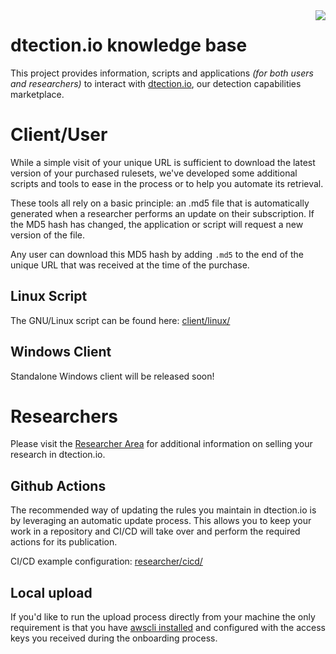 <img align="right" src="https://dtection.io/logo.png">

# dtection.io knowledge base

This project provides information, scripts and applications *(for both users and researchers)* to interact with [dtection.io](https://dtection.io), our detection capabilities marketplace.

# Client/User

While a simple visit of your unique URL is sufficient to download the latest version of your purchased rulesets, we've developed some additional scripts and tools to ease in the process or to help you automate its retrieval.

These tools all rely on a basic principle: an .md5 file that is automatically generated when a researcher performs an update on their subscription. If the MD5 hash has changed, the application or script will request a new version of the file.

Any user can download this MD5 hash by adding `.md5` to the end of the unique URL that was received at the time of the purchase.

## Linux Script

The GNU/Linux script can be found here: [client/linux/](./client/linux)

## Windows Client
Standalone Windows client will be released soon!

# Researchers

Please visit the [Researcher Area](https://dtection.io/developers) for additional information on selling your research in dtection.io.

## Github Actions

The recommended way of updating the rules you maintain in dtection.io is by leveraging an automatic update process. This allows you to keep your work in a repository and CI/CD will take over and perform the required actions for its publication. 

CI/CD example configuration: [researcher/cicd/](./researcher/cicd/)

## Local upload

If you'd like to run the upload process directly from your machine the only requirement is that you have [awscli installed](https://docs.aws.amazon.com/cli/latest/userguide/install-cliv2.html) and configured with the access keys you received during the onboarding process. 
